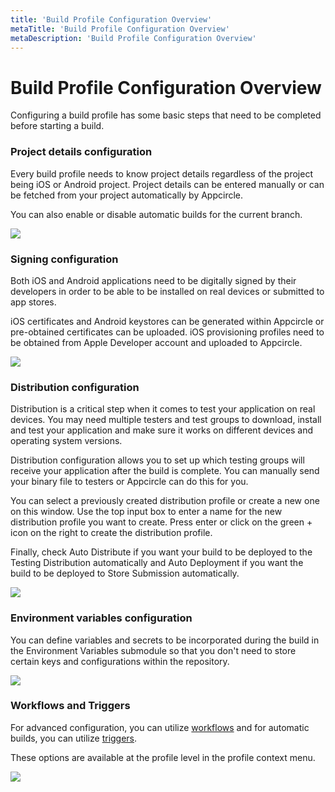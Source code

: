 ```yaml
---
title: 'Build Profile Configuration Overview'
metaTitle: 'Build Profile Configuration Overview'
metaDescription: 'Build Profile Configuration Overview'
---
```


# Build Profile Configuration Overview

Configuring a build profile has some basic steps that need to be completed before starting a build.

### Project details configuration

Every build profile needs to know project details regardless of the project being iOS or Android project. Project details can be entered manually or can be fetched from your project automatically by Appcircle.

You can also enable or disable automatic builds for the current branch.

![](<https://cdn.appcircle.io/docs/assets/image (169).png>)

### Signing configuration

Both iOS and Android applications need to be digitally signed by their developers in order to be able to be installed on real devices or submitted to app stores.

iOS certificates and Android keystores can be generated within Appcircle or pre-obtained certificates can be uploaded. iOS provisioning profiles need to be obtained from Apple Developer account and uploaded to Appcircle.

![](<https://cdn.appcircle.io/docs/assets/image (170).png>)

###

### Distribution configuration

Distribution is a critical step when it comes to test your application on real devices. You may need multiple testers and test groups to download, install and test your application and make sure it works on different devices and operating system versions.

Distribution configuration allows you to set up which testing groups will receive your application after the build is complete. You can manually send your binary file to testers or Appcircle can do this for you.

You can select a previously created distribution profile or create a new one on this window. Use the top input box to enter a name for the new distribution profile you want to create. Press enter or click on the green + icon on the right to create the distribution profile.

Finally, check Auto Distribute if you want your build to be deployed to the Testing Distribution automatically and Auto Deployment if you want the build to be deployed to Store Submission automatically.

![](<https://cdn.appcircle.io/docs/assets/image (171).png>)

### Environment variables configuration

You can define variables and secrets to be incorporated during the build in the Environment Variables submodule so that you don't need to store certain keys and configurations within the repository.

![](<https://cdn.appcircle.io/docs/assets/image (172).png>)

### Workflows and Triggers

For advanced configuration, you can utilize [workflows](../workflows/why-to-use-workflows.md) and for automatic builds, you can utilize [triggers](build-manually-or-with-triggers.md#automatic-build).

These options are available at the profile level in the profile context menu.

![](<https://cdn.appcircle.io/docs/assets/image (188).png>)
